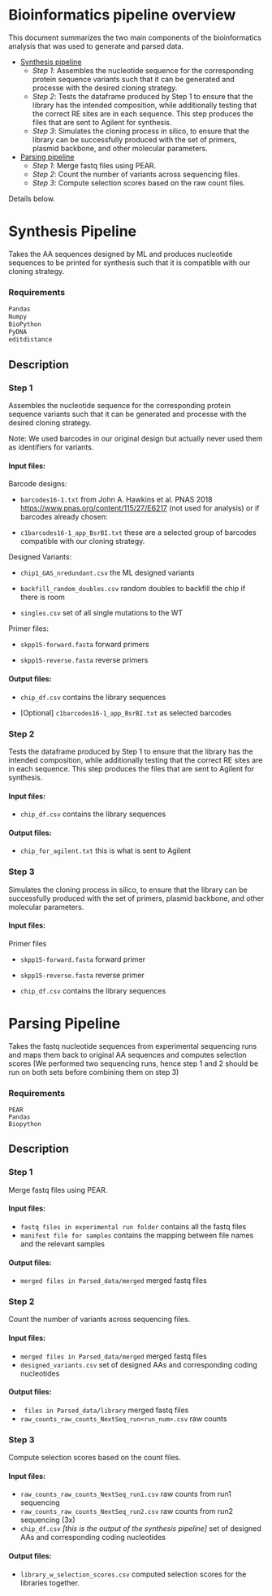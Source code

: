 # Bioinformatics pipeline overview 
This document summarizes the two main components of the bioinformatics analysis that was used to generate and parsed data.

+   [Synthesis pipeline](#synthesis-pipeline)
	+   *Step 1*: Assembles the nucleotide sequence for the corresponding protein sequence variants such that it can be generated and processe with the desired cloning strategy. 
	+   *Step 2*: Tests the dataframe produced by Step 1 to ensure that the library has the intended composition, while additionally testing that the correct RE sites are in each sequence. This step produces the files that are sent to Agilent for synthesis. 
	+   *Step 3*: Simulates the cloning process in silico, to ensure that the library can be successfully produced with the set of primers, plasmid backbone, and other molecular parameters.  
+   [Parsing pipeline](#parsing-pipeline)
	+   *Step 1*: Merge fastq files using PEAR.
	+   *Step 2*: Count the number of variants across sequencing files.
	+   *Step 3*: Compute selection scores based on the raw count files. 



Details below. 
# Synthesis Pipeline

Takes the AA sequences designed by ML and produces nucleotide sequences to be printed for synthesis such that it is compatible with our cloning strategy. 

### Requirements
``` Python
Pandas
Numpy
BioPython
PyDNA
editdistance
```

## Description

### Step 1
Assembles the nucleotide sequence for the corresponding protein sequence variants such that it can be generated and processe with the desired cloning strategy. 

Note: We used barcodes in our original design but actually never used them as identifiers for variants.

#### Input files: 

Barcode designs:

+   `barcodes16-1.txt`  from John A. Hawkins et al. PNAS 2018 https://www.pnas.org/content/115/27/E6217 (not used for analysis)
or if barcodes already chosen:

+   `c1barcodes16-1_app_BsrBI.txt` these are a selected group of barcodes compatible with our cloning strategy.

Designed Variants:

+   `chip1_GAS_nredundant.csv` the ML designed variants

+   `backfill_random_doubles.csv` random doubles to backfill the chip if there is room

+   `singles.csv`  set of all single mutations to the WT 

Primer files:
+   `skpp15-forward.fasta` forward primers

+   `skpp15-reverse.fasta` reverse primers

#### Output files:

+   `chip_df.csv` contains the library sequences

+   [Optional] `c1barcodes16-1_app_BsrBI.txt` as selected barcodes



### Step 2
Tests the dataframe produced by Step 1 to ensure that the library has the intended composition, while additionally testing that the correct RE sites are in each sequence. This step produces the files that are sent to Agilent for synthesis. 

#### Input files: 
+   `chip_df.csv`  contains the library sequences

#### Output files:

+   `chip_for_agilent.txt`  this is what is sent to Agilent



### Step 3
Simulates the cloning process in silico, to ensure that the library can be successfully produced with the set of primers, plasmid backbone, and other molecular parameters.   

#### Input files: 

Primer files

+   `skpp15-forward.fasta`  forward primer

+   `skpp15-reverse.fasta`  reverse primer 


+   `chip_df.csv` contains the library sequences

# Parsing Pipeline

Takes the fastq nucleotide sequences from experimental sequencing runs and maps them back to original AA sequences and computes selection scores (We performed two sequencing runs, hence step 1 and 2 should be run on both sets before combining them on step 3)
### Requirements
```
PEAR
Pandas
Biopython
```

## Description


### Step 1
Merge fastq files using PEAR.

#### Input files: 
+   `fastq files in experimental run folder` contains all the fastq files 
+   `manifest file for samples`  contains the mapping between file names and the relevant samples

#### Output files:

+   `merged files in Parsed_data/merged`  merged fastq files




### Step 2
Count the number of variants across sequencing files.

#### Input files: 
+   `merged files in Parsed_data/merged`  merged fastq files
+   `designed_variants.csv`   set of designed AAs and corresponding coding nucleotides 

#### Output files:

+   ` files in Parsed_data/library`  merged fastq files
+ 	`raw_counts_raw_counts_NextSeq_run<run_num>.csv` raw counts 

### Step 3
Compute selection scores based on the count files. 

#### Input files: 
+ 	`raw_counts_raw_counts_NextSeq_run1.csv` raw counts from run1 sequencing
+ 	`raw_counts_raw_counts_NextSeq_run2.csv` raw counts from run2 sequencing (3x)
+   `chip_df.csv`   *[this is the output of the synthesis pipeline]* set of designed AAs and corresponding coding nucleotides 

#### Output files:

+   `library_w_selection_scores.csv`  computed selection scores for the libraries together.


